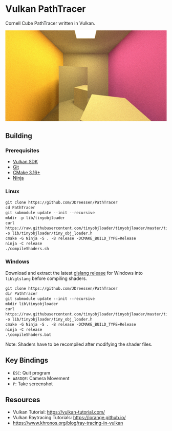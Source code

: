 # Vulkan PathTracer
Cornell Cube PathTracer written in Vulkan.

![](screenshots/cornell_box-567496.jpg)
## Building
### Prerequisites
- [Vulkan SDK](https://vulkan.lunarg.com/sdk/home)
- [Git](https://git-scm.com/)
- [CMake 3.16+](https://cmake.org/)
- [Ninja](https://ninja-build.org/)
### Linux
    git clone https://github.com/JDreessen/PathTracer
    cd PathTracer
    git submodule update --init --recursive
    mkdir -p lib/tinyobjloader
    curl https://raw.githubusercontent.com/tinyobjloader/tinyobjloader/master/tiny_obj_loader.h -o lib/tinyobjloader/tiny_obj_loader.h
    cmake -G Ninja -S . -B release -DCMAKE_BUILD_TYPE=Release
    ninja -C release
    ./compileShaders.sh
### Windows
Download and extract the latest [glslang release](https://github.com/KhronosGroup/glslang/releases/download/master-tot/glslang-master-linux-Release.zip) for Windows into `lib\glslang` before compiling shaders.

    git clone https://github.com/JDreessen/PathTracer
    dir PathTracer
    git submodule update --init --recursive
    mkdir lib\tinyobjloader
    curl https://raw.githubusercontent.com/tinyobjloader/tinyobjloader/master/tiny_obj_loader.h -o lib/tinyobjloader/tiny_obj_loader.h
    cmake -G Ninja -S . -B release -DCMAKE_BUILD_TYPE=Release
    ninja -C release
    .\compileShaders.bat
Note: Shaders have to be recompiled after modifying the shader files.
## Key Bindings
- `ESC`: Quit program
- `WASDQE`: Camera Movement
- `P`: Take screenshot

## Resources
- Vulkan Tutorial: https://vulkan-tutorial.com/
- Vulkan Raytracing Tutorials: https://iorange.github.io/
- https://www.khronos.org/blog/ray-tracing-in-vulkan